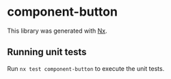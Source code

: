 # component-button

This library was generated with [Nx](https://nx.dev).

## Running unit tests

Run `nx test component-button` to execute the unit tests.
